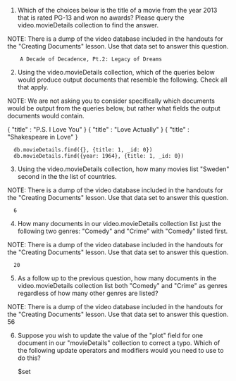 1. Which of the choices below is the title of a movie from the year 2013 that is rated PG-13 and won no awards? Please query the video.movieDetails collection to find the answer.

NOTE: There is a dump of the video database included in the handouts for the "Creating Documents" lesson. Use that data set to answer this question.

        A Decade of Decadence, Pt.2: Legacy of Dreams
      
      
2. Using the video.movieDetails collection, which of the queries below would produce output documents that resemble the following. Check all that apply.

NOTE: We are not asking you to consider specifically which documents would be output from the queries below, but rather what fields the output documents would contain.

{ "title" : "P.S. I Love You" }
{ "title" : "Love Actually" }
{ "title" : "Shakespeare in Love" }

      db.movieDetails.find({}, {title: 1, _id: 0})
      db.movieDetails.find({year: 1964}, {title: 1, _id: 0})
  
 3. Using the video.movieDetails collection, how many movies list "Sweden" second in the the list of countries.

NOTE: There is a dump of the video database included in the handouts for the "Creating Documents" lesson. Use that data set to answer this question.

      6
  
 4. How many documents in our video.movieDetails collection list just the following two genres: "Comedy" and "Crime" with "Comedy" listed first.

NOTE: There is a dump of the video database included in the handouts for the "Creating Documents" lesson. Use that data set to answer this question.

      20
  
  
 5. As a follow up to the previous question, how many documents in the video.movieDetails collection list both "Comedy" and "Crime" as genres regardless of how many other genres are listed?

NOTE: There is a dump of the video database included in the handouts for the "Creating Documents" lesson. Use that data set to answer this question.
      56
  
 6. Suppose you wish to update the value of the "plot" field for one document in our "movieDetails" collection to correct a typo. Which of the following update operators and modifiers would you need to use to do this?
 
      $set
